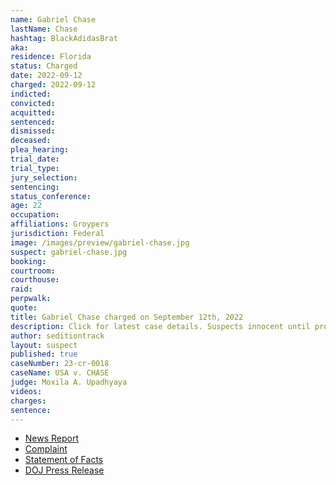 ```yaml
---
name: Gabriel Chase
lastName: Chase
hashtag: BlackAdidasBrat
aka:
residence: Florida
status: Charged
date: 2022-09-12
charged: 2022-09-12
indicted:
convicted:
acquitted:
sentenced:
dismissed:
deceased:
plea_hearing:
trial_date:
trial_type:
jury_selection:
sentencing:
status_conference:
age: 22
occupation:
affiliations: Groypers
jurisdiction: Federal
image: /images/preview/gabriel-chase.jpg
suspect: gabriel-chase.jpg
booking:
courtroom:
courthouse:
raid:
perpwalk:
quote:
title: Gabriel Chase charged on September 12th, 2022
description: Click for latest case details. Suspects innocent until proven guilty.
author: seditiontrack
layout: suspect
published: true
caseNumber: 23-cr-0018
caseName: USA v. CHASE
judge: Moxila A. Upadhyaya
videos:
charges:
sentence:
---
```

- [News Report](https://www.nbcnews.com/politics/justice-department/members-far-right-group-america-first-charged-connection-jan-6-riot-rcna48664)
- [Complaint](https://www.justice.gov/usao-dc/case-multi-defendant/file/1536751/download)
- [Statement of Facts](https://www.justice.gov/usao-dc/case-multi-defendant/file/1536756/download)
- [DOJ Press Release](https://www.justice.gov/usao-dc/pr/virginia-man-arrested-felony-and-misdemeanor-charges-actions-during-jan-6-capitol-breach)

